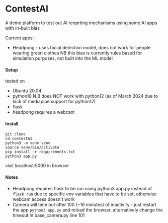 # ContestAI 

A demo platform to test out AI reoprting mechanisms using some AI apps with in-built bias

Current apps:
* Headpong - uses facial detection model, does not work for people wearing green clothes NB this bias is currently rules based for simulation purposes, not built into the ML model

#### Setup
tested on 
* Ubuntu 20.04 
* python10 N.B does NOT work with python12 (as of March 2024 due to lack of mediapipe support for python12)
* flask
* headpong requires a webcam

#### Install
```
git clone
cd contestAI
python3 -m venv venv
source venv/bin/activate
pip install -r requirements.txt
python3 app.py
```
visit localhost:5000 in browser

#### Notes
- Headpong requires flask to be run using python3 app.py instead of `flask run` due to specific env variables that have to be set, otherwise webcam access doesn't work
- Camera will time out after 100 (~16 minutes) of inactivity - just restart the app `python3 app.py` and reload the browser, alternatively change the timeout in base_camera.py line 101


